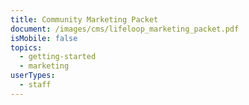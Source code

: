 ```yaml
---
title: Community Marketing Packet
document: /images/cms/lifeloop_marketing_packet.pdf
isMobile: false
topics:
  - getting-started
  - marketing
userTypes:
  - staff
---
```


